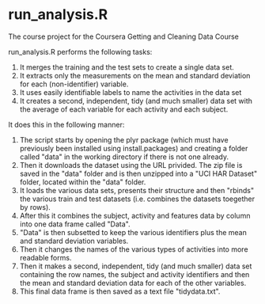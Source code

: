 # run_analysis.R
The course project for the Coursera Getting and Cleaning Data Course

run_analysis.R performs the following tasks:
1.	It merges the training and the test sets to create a single data set.
2.	It extracts only the measurements on the mean and standard deviation for each (non-identifier) variable.
3.	It uses easily identifiable labels to name the activities in the data set
4.	It creates a second, independent, tidy (and much smaller) data set with the average of each variable for each activity and each subject.

It does this in the following manner:
1.	The script starts by opening the plyr package (which must have previously been installed using install.packages) and creating a folder called "data" in the working directory if there is not one already.
2.	Then it downloads the dataset using the URL privided. The zip file is saved in the "data" folder and is then unzipped into a "UCI HAR Dataset" folder, located within the "data" folder.
3.	It loads the various data sets, presents their structure and then "rbinds" the various train and test datasets (i.e. combines the datasets toegether by rows).
4.	After this it combines the subject, activity and features data by column into one data frame called "Data".
5.	"Data" is then subsetted to keep the various identifiers plus the mean and standard deviation variables.
6.	Then it changes the names of the various types of activities into more readable forms.
7.	Then it makes a second, independent, tidy (and much smaller) data set containing the row names, the subject and activity identifiers and then the mean and standard deviation data for each of the other variables.
8.	This final data frame is then saved as a text file "tidydata.txt".
